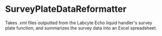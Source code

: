# SurveyPlateDataReformatter
Takes .xml files outputted from the Labcyte Echo liquid handler's survey plate function, and summarizes the survey data into an Excel spreadsheet.
